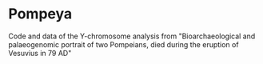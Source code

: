 # Pompeya
Code and data of the Y-chromosome analysis from "Bioarchaeological and palaeogenomic portrait of two Pompeians, died during the eruption of Vesuvius in 79 AD"
